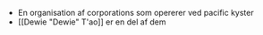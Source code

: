 - En organisation af corporations som opererer ved pacific kyster
- [[Dewie "Dewie" T'ao]] er en del af dem
